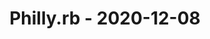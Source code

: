 ---
layout: post
title: Philly.rb - 2020-12-08
datetime: '2020-12-08 17:00:00 -0500'
name: Philly.rb
external_url: https://www.meetup.com/Phillyrb/events/274631344/
online_event: true
year_month: 2020-12
---
